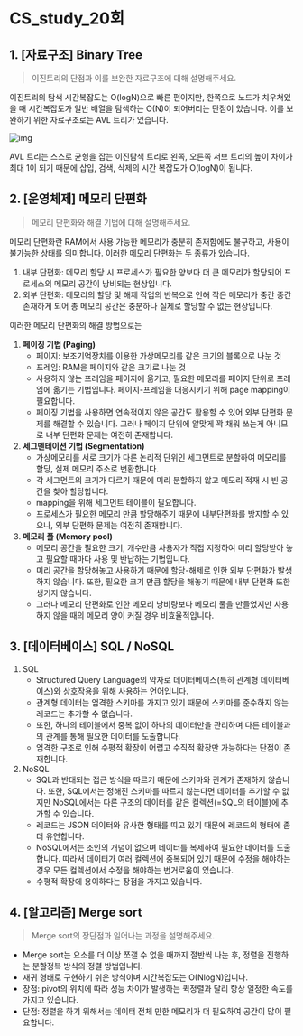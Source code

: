# CS_study_20회

## 1. [자료구조] Binary Tree

> 이진트리의 단점과 이를 보완한 자료구조에 대해 설명해주세요.

이진트리의 탐색 시간복잡도는 O(logN)으로 빠른 편이지만, 한쪽으로 노드가 치우쳐있을 때 시간복잡도가 일반 배열을 탐색하는 O(N)이 되어버리는 단점이 있습니다. 이를 보완하기 위한 자료구조로는 AVL 트리가 있습니다.

![img](https://blog.kakaocdn.net/dn/blxsRD/btq21CW9Fw3/WOk8F74J254K1pczckskEK/img.png)

AVL 트리는 스스로 균형을 잡는 이진탐색 트리로 왼쪽, 오른쪽 서브 트리의 높이 차이가 최대 1이 되기 때문에 삽입, 검색, 삭제의 시간 복잡도가 O(logN)이 됩니다.



## 2. [운영체제] 메모리 단편화

> 메모리 단편화와 해결 기법에 대해 설명해주세요.

메모리 단편화란 RAM에서 사용 가능한 메모리가 충분히 존재함에도 불구하고, 사용이 불가능한 상태를 의미합니다. 이러한 메모리 단편화는 두 종류가 있습니다.

1. 내부 단편화: 메모리 할당 시 프로세스가 필요한 양보다 더 큰 메모리가 할당되어 프로세스의 메모리 공간이 낭비되는 현상입니다.
2. 외부 단편화: 메모리의 할당 및 해제 작업의 반복으로 인해 작은 메모리가 중간 중간 존재하게 되어 총 메모리 공간은 충분하나 실제로 할당할 수 없는 현상입니다.

이러한 메모리 단편화의 해결 방법으로는

1. **페이징 기법 (Paging)**
   - 페이지: 보조기억장치를 이용한 가상메모리를 같은 크기의 블록으로 나눈 것
   - 프레임: RAM을 페이지와 같은 크기로 나눈 것
   - 사용하지 않는 프레임을 페이지에 옮기고, 필요한 메모리를 페이지 단위로 프레임에 옮기는 기법입니다. 페이지-프레임을 대응시키기 위해 page mapping이 필요합니다.
   - 페이징 기법을 사용하면 연속적이지 않은 공간도 활용할 수 있어 외부 단편화 문제를 해결할 수 있습니다. 그러나 페이지 단위에 알맞게 꽉 채워 쓰는게 아니므로 내부 단편화 문제는 여전히 존재합니다.
2. **세그멘테이션 기법 (Segmentation)**
   - 가상메모리를 서로 크기가 다른 논리적 단위인 세그먼트로 분할하여 메모리를 할당, 실제 메모리 주소로 변환합니다.
   - 각 세그먼트의 크기가 다르기 때문에 미리 분할하지 않고 메모리 적재 시 빈 공간을 찾아 할당합니다.
   - mapping을 위해 세그먼트 테이블이 필요합니다.
   - 프로세스가 필요한 메모리 만큼 할당해주기 때문에 내부단편화를 방지할 수 있으나, 외부 단편화 문제는 여전히 존재합니다.
3. **메모리 풀 (Memory pool)**
   - 메모리 공간을 필요한 크기, 개수만큼 사용자가 직접 지정하여 미리 할당받아 놓고 필요할 때마다 사용 및 반납하는 기법입니다.
   - 미리 공간을 할당해놓고 사용하기 때문에 할당-해제로 인한 외부 단편화가 발생하지 않습니다. 또한, 필요한 크기 만큼 할당을 해놓기 때문에 내부 단편화 또한 생기지 않습니다.
   - 그러나 메모리 단편화로 인한 메모리 낭비량보다 메모리 풀을 만들었지만 사용하지 않을 때의 메모리 양이 커질 경우 비효율적입니다.



## 3. [데이터베이스] SQL / NoSQL

1. SQL
   - Structured Query Language의 약자로 데이터베이스(특히 관계형 데이터베이스)와 상호작용을 위해 사용하는 언어입니다.
   - 관계형 데이터는 엄격한 스키마를 가지고 있기 때문에 스키마를 준수하지 않는 레코드는 추가할 수 없습니다.
   - 또한, 하나의 테이블에서 중복 없이 하나의 데이터만을 관리하며 다른 테이블과의 관계를 통해 필요한 데이터를 도출합니다.
   - 엄격한 구조로 인해 수평적 확장이 어렵고 수직적 확장만 가능하다는 단점이 존재합니다.
2. NoSQL
   - SQL과 반대되는 접근 방식을 따르기 때문에 스키마와 관계가 존재하지 않습니다. 또한, SQL에서는 정해진 스키마를 따르지 않는다면 데이터를 추가할 수 없지만 NoSQL에서는 다른 구조의 데이터를 같은 컬렉션(=SQL의 테이블)에 추가할 수 있습니다.
   - 레코드는 JSON 데이터와 유사한 형태를 띠고 있기 때문에 레코드의 형태에 좀 더 유연합니다.
   - NoSQL에서는 조인의 개념이 없으며 데이터를 복제하여 필요한 데이터를 도출합니다. 따라서 데이터가 여러 컬렉션에 중복되어 있기 때문에 수정을 해야하는 경우 모든 컬렉션에서 수정을 해야하는 번거로움이 있습니다.
   - 수평적 확장에 용이하다는 장점을 가지고 있습니다.



## 4. [알고리즘] Merge sort

> Merge sort의 장단점과 일어나는 과정을 설명해주세요.

- Merge sort는 요소를 더 이상 쪼갤 수 없을 때까지 절반씩 나눈 후, 정렬을 진행하는 분할정복 방식의 정렬 방법입니다.
- 재귀 형태로 구현하기 쉬운 방식이며 시간복잡도는 O(NlogN)입니다.
- 장점: pivot의 위치에 따라 성능 차이가 발생하는 퀵정렬과 달리 항상 일정한 속도를 가지고 있습니다.
- 단점: 정렬을 하기 위해서는 데이터 전체 만한 메모리가 더 필요하여 공간이 많이 필요합니다.